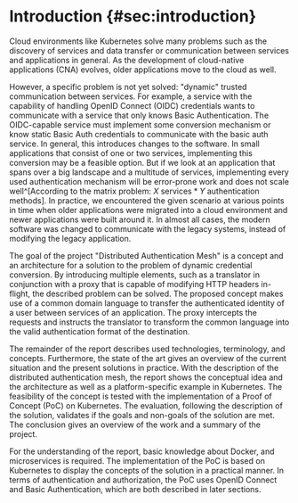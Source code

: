 # Introduction {#sec:introduction}

Cloud environments like Kubernetes solve many problems such as the discovery of services and data transfer or communication between services and applications in general. As the development of cloud-native applications (CNA) evolves, older applications move to the cloud as well.

However, a specific problem is not yet solved: "dynamic" trusted communication between services. For example, a service with the capability of handling OpenID Connect (OIDC) credentials wants to communicate with a service that only knows Basic Authentication. The OIDC-capable service must implement some conversion mechanism or know static Basic Auth credentials to communicate with the basic auth service. In general, this introduces changes to the software. In small applications that consist of one or two services, implementing this conversion may be a feasible option. But if we look at an application that spans over a big landscape and a multitude of services, implementing every used authentication mechanism will be error-prone work and does not scale well^[According to the matrix problem: $X \text{ services} * Y \text{ authentication methods}$]. In practice, we encountered the given scenario at various points in time when older applications were migrated into a cloud environment and newer applications were built around it. In almost all cases, the modern software was changed to communicate with the legacy systems, instead of modifying the legacy application.

The goal of the project "Distributed Authentication Mesh" is a concept and an architecture for a solution to the problem of dynamic credential conversion. By introducing multiple elements, such as a translator in conjunction with a proxy that is capable of modifying HTTP headers in-flight, the described problem can be solved. The proposed concept makes use of a common domain language to transfer the authenticated identity of a user between services of an application. The proxy intercepts the requests and instructs the translator to transform the common language into the valid authentication format of the destination.

The remainder of the report describes used technologies, terminology, and concepts. Furthermore, the state of the art gives an overview of the current situation and the present solutions in practice. With the description of the distributed authentication mesh, the report shows the conceptual idea and the architecture as well as a platform-specific example in Kubernetes. The feasibility of the concept is tested with the implementation of a Proof of Concept (PoC) on Kubernetes. The evaluation, following the description of the solution, validates if the goals and non-goals of the solution are met. The conclusion gives an overview of the work and a summary of the project.

For the understanding of the report, basic knowledge about Docker, and microservices is required. The implementation of the PoC is based on Kubernetes to display the concepts of the solution in a practical manner. In terms of authentication and authorization, the PoC uses OpenID Connect and Basic Authentication, which are both described in later sections.
<!--stackedit_data:
eyJoaXN0b3J5IjpbLTExNDI0MTE0NDYsLTEyNDc2ODMwNzksMT
M2ODY3MjUzMywtMTYxNTM3NzcxXX0=
-->